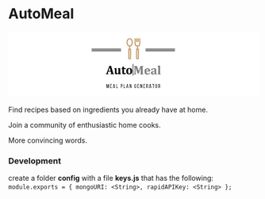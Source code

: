 # AutoMeal

![](./img/logo.jpg)

Find recipes based on ingredients you already have at home.

Join a community of enthusiastic home cooks.

More convincing words.

### Development

create a folder **config** with a file **keys.js** that has the following:  
`module.exports = { mongoURI: <String>, rapidAPIKey: <String> };`
